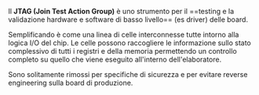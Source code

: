 Il **JTAG (Join Test Action Group)** è uno strumento per il ==testing e la validazione hardware e software di basso livello== (es driver) delle board.
 
Semplificando è come una linea di celle interconnesse tutte intorno alla logica I/O del chip. Le celle possono raccogliere le informazione sullo stato complessivo di tutti i registri e della memoria permettendo un controllo completo su quello che viene eseguito all'interno dell'elaboratore. 

Sono solitamente rimossi per specifiche di sicurezza e per evitare reverse engineering sulla board di produzione.